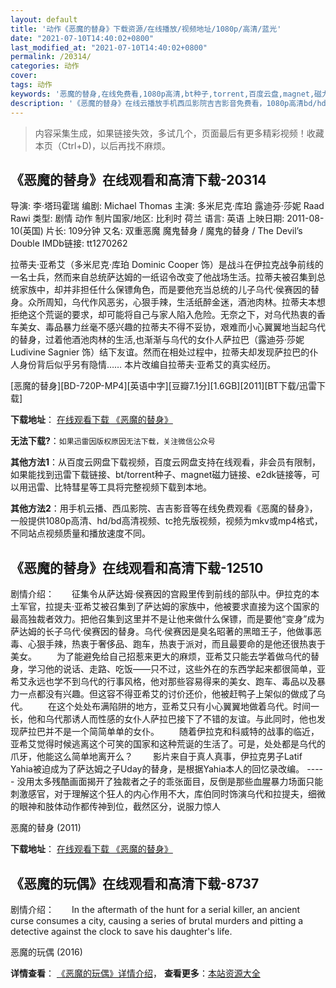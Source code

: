 ```yaml
---
layout: default
title: '动作《恶魔的替身》下载资源/在线播放/视频地址/1080p/高清/蓝光'
date: "2021-07-10T14:40:02+0800"
last_modified_at: "2021-07-10T14:40:02+0800"
permalink: /20314/
categories: 动作
cover:
tags: 动作
keywords: '恶魔的替身,在线免费看,1080p高清,bt种子,torrent,百度云盘,magnet,磁力链,迅雷下载资源'
description: '《恶魔的替身》在线云播放手机西瓜影院吉吉影音免费看，1080p高清bd/hd未删减完整版和tc抢先枪版，mkv/mp4格式，附带bt/torrent种子、magnet/磁力链、百度云盘、网盘资源迅雷下载链接'
---
```


>内容采集生成，如果链接失效，多试几个，页面最后有更多精彩视频！收藏本页（Ctrl+D)，以后再找不麻烦。


## 《恶魔的替身》在线观看和高清下载-20314

导演: 李·塔玛霍瑞 编剧: Michael Thomas 主演: 多米尼克·库珀 露迪芬·莎妮 Raad Rawi 类型: 剧情 动作 制片国家/地区: 比利时 荷兰 语言: 英语 上映日期: 2011-08-10(英国) 片长: 109分钟 又名: 双重恶魔 魔鬼替身 / 魔鬼的替身 / The Devil’s Double IMDb链接: tt1270262

拉蒂夫·亚希艾（多米尼克·库珀 Dominic Cooper 饰）是战斗在伊拉克战争前线的一名士兵，然而来自总统萨达姆的一纸诏令改变了他战场生活。拉蒂夫被召集到总统家族中，却并非担任什么保镖角色，而是要他充当总统的儿子乌代·侯赛因的替身。众所周知，乌代作风恶劣，心狠手辣，生活纸醉金迷，酒池肉林。拉蒂夫本想拒绝这个荒诞的要求，却可能将自己与家人陷入危险。无奈之下，对乌代热衷的香车美女、毒品暴力丝毫不感兴趣的拉蒂夫不得不妥协，艰难而小心翼翼地当起乌代的替身，过着他酒池肉林的生活,也渐渐与乌代的女仆人萨拉巴（露迪芬·莎妮 Ludivine Sagnier 饰）结下友谊。然而在相处过程中，拉蒂夫却发现萨拉巴的仆人身份背后似乎另有隐情…… 本片改编自拉蒂夫·亚希艾的真实经历。


[恶魔的替身][BD-720P-MP4][英语中字][豆瓣7.1分][1.6GB][2011][BT下载/迅雷下载]

**下载地址**： [在线观看下载 《恶魔的替身》](https://www.btdx8.com/torrent/the_devils_double_2011.html) 


**无法下载?**：`如果迅雷因版权原因无法下载，关注微信公众号 `

**其他方法1**：从百度云网盘下载视频，百度云网盘支持在线观看，非会员有限制，如果能找到迅雷下载链接、bt/torrent种子、magnet磁力链接、e2dk链接等，可以用迅雷、比特彗星等工具将完整视频下载到本地。

**其他方法2**：用手机云播、西瓜影院、吉吉影音等在线免费观看《恶魔的替身》，一般提供1080p高清、hd/bd高清视频、tc抢先版视频，视频为mkv或mp4格式，不同站点视频质量和播放速度不同。


## 《恶魔的替身》在线观看和高清下载-12510

剧情介绍：　　征集令从萨达姆·侯赛因的宫殿里传到前线的部队中。伊拉克的本土军官，拉提夫·亚希艾被召集到了萨达姆的家族中，他被要求直接为这个国家的最高独裁者效力。把他召集到这里并不是让他来做什么保镖，而是要他“变身”成为萨达姆的长子乌代·侯赛因的替身。乌代·侯赛因是臭名昭著的黑暗王子，他做事恶毒、心狠手辣，热衷于奢侈品、跑车，热衷于派对，而且最要命的是他还很热衷于美女。 　　为了能避免给自己招惹来更大的麻烦，亚希艾只能去学着做乌代的替身，学习他的说话、走路、吃饭——只不过，这些外在的东西学起来都很简单，亚希艾永远也学不到乌代的行事风格，他对那些容易得来的美女、跑车、毒品以及暴力一点都没有兴趣。但这容不得亚希艾的讨价还价，他被赶鸭子上架似的做成了乌代。 　　在这个处处布满陷阱的地方，亚希艾只有小心翼翼地做着乌代。时间一长，他和乌代那诱人而性感的女仆人萨拉巴接下了不错的友谊。与此同时，他也发现萨拉巴并不是一个简简单单的女仆。 　　随着伊拉克和科威特的战事的临近，亚希艾觉得时候逃离这个可笑的国家和这种荒诞的生活了。可是，处处都是乌代的爪牙，他能这么简单地离开么？ 　　影片来自于真人真事，伊拉克男子Latif Yahia被迫成为了萨达姆之子Uday的替身，是根据Yahia本人的回忆录改编。 ----- 没用太多残酷画面揭开了独裁者之子的乖张面目，反倒是那些血腥暴力场面只能刺激感官，对于理解这个狂人的内心作用不大，库伯同时饰演乌代和拉提夫，细微的眼神和肢体动作都传神到位，截然区分，说服力惊人


恶魔的替身 (2011)

**下载地址**： [在线观看下载 《恶魔的替身》](https://www.btbtdy.me/btdy/dy6852.html) 


## 《恶魔的玩偶》在线观看和高清下载-8737

剧情介绍：　　In the aftermath of the hunt for a serial killer, an ancient curse consumes a city, causing a series of brutal murders and pitting a detective against the clock to save his daughter's life.


恶魔的玩偶 (2016)

**详情查看**： [《恶魔的玩偶》详情介绍](/movie/8737/)， **查看更多**：[本站资源大全](/movie/t/all/)

